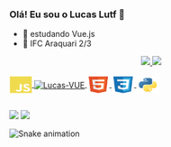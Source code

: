 ### Olá! Eu sou o Lucas Lutf 👋

- 🌱 estudando Vue.js
- 💬 IFC Araquari 2/3

<div align="center">
<a href="https://github.com/lucaslutf">
<img height="180em" src="https://github-readme-stats.vercel.app/api?username=lucaslutf&show_icons=true&theme=dark&include_all_commits=true&count_private=true"/>
<img height="180em" src="https://github-readme-stats.vercel.app/api/top-langs/?username=lucaslutf&layout=compact&langs_count=7&theme=dark"/>
</div>

<div style="display: inline_block"><br>
<img align="center" alt="Rafa-Js" height="30" width="40" src="https://raw.githubusercontent.com/devicons/devicon/master/icons/javascript/javascript-plain.svg">
<img align="center" alt="Lucas-VUE" height="30" width="40" src="https://img.icons8.com/color/344/vue-js.png">
<img align="center" alt="Lu-HTML" height="30" width="40" src="https://raw.githubusercontent.com/devicons/devicon/master/icons/html5/html5-original.svg">
<img align="center" alt="Lucas-CSS" height="30" width="40" src="https://raw.githubusercontent.com/devicons/devicon/master/icons/css3/css3-original.svg">
<img align="center" alt="Lucas-Python" height="30" width="40" src="https://raw.githubusercontent.com/devicons/devicon/master/icons/python/python-original.svg">
</div>

##

<div> 
  
 <a href="https://instagram.com/lucaslutf/" target="_blank"><img src="https://img.shields.io/badge/-Instagram-%23E4405F?style=for-the-badge&logo=instagram&logoColor=white" target="_blank"></a>
 <a href = "oolucaslutf@gmail.com"><img src="https://img.shields.io/badge/-Gmail-%23333?style=for-the-badge&logo=gmail&logoColor=white" target="_blank"></a>
 
 ![Snake animation](https://github.com/BrunnoDC/BrunnoDC/blob/output/github-contribution-grid-snake.svg)
 
 
</div>
